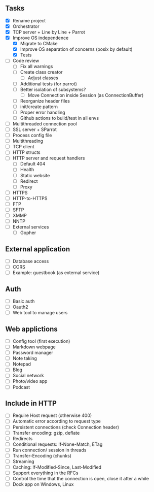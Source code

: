 ## Tasks

- [x] Rename project
- [x] Orchestrator
- [x] TCP server + Line by Line + Parrot
- [x] Improve OS independence
  - [x] Migrate to CMake
  - [x] Improve OS separation of concerns (posix by default)
  - [x] Tests
- [ ] Code review
  - [ ] Fix all warnings
  - [ ] Create class creator
    - [ ] Adjust classes
  - [ ] Additional tests (for parrot)
  - [ ] Better isolation of subsystems?
    - [ ] Move Connection inside Session (as ConnectionBuffer)
  - [ ] Reorganize header files
  - [ ] init/create pattern
  - [ ] Proper error handling
  - [ ] Github actions to build/test in all envs
- [ ] Multithreaded connection pool
- [ ] SSL server + SParrot
- [ ] Process config file
- [ ] Multithreading
- [ ] TCP client
- [ ] HTTP structs
- [ ] HTTP server and request handlers
  - [ ] Default 404
  - [ ] Health
  - [ ] Static website
  - [ ] Redirect
  - [ ] Proxy
- [ ] HTTPS
- [ ] HTTP-to-HTTPS
- [ ] FTP
- [ ] SFTP
- [ ] XMMP
- [ ] NNTP
- [ ] External services
  - [ ] Gopher

## External application

- [ ] Database access
- [ ] CORS
- [ ] Example: guestbook (as external service)

## Auth

- [ ] Basic auth
- [ ] Oauth2
- [ ] Web tool to manage users

## Web applictions

- [ ] Config tool (first execution)
- [ ] Markdown webpage
- [ ] Password manager
- [ ] Note taking
- [ ] Notepad
- [ ] Blog
- [ ] Social network
- [ ] Photo/video app
- [ ] Podcast

## Include in HTTP

- [ ] Require Host request (otherwise 400)
- [ ] Automatic error according to request type
- [ ] Persistent connections (check Connection header)
- [ ] Transfer encoding: gzip, deflate
- [ ] Redirects
- [ ] Conditional requests: If-None-Match, ETag
- [ ] Run connection/ session in threads
- [ ] Transfer-Encoding (chunks)
- [ ] Streaming
- [ ] Caching: If-Modified-Since, Last-Modified
- [ ] Support everything in the RFCs
- [ ] Control the time that the connection is open, close it after a while
- [ ] Dock app on Windows, Linux
